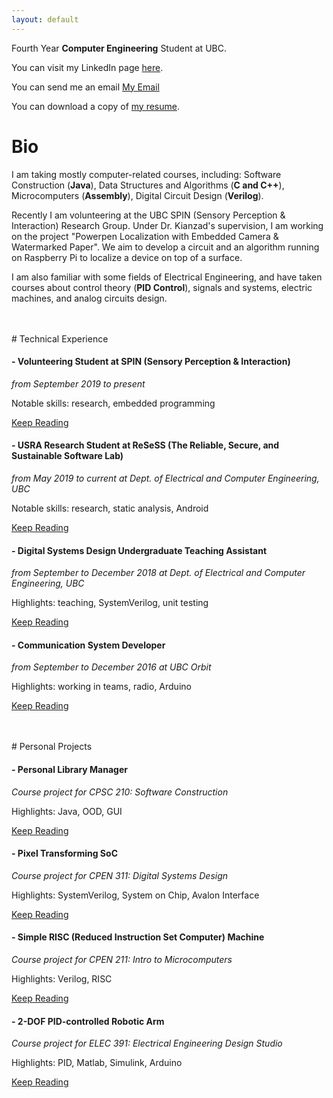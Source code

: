 ```yaml
---
layout: default
---
```


Fourth Year **Computer Engineering** Student at UBC.

You can visit my LinkedIn page <a href="https://ca.linkedin.com/in/guanxiongchen" target="_blank">here</a>.

You can send me an email <a href="chenguanxiong@alumni.ubc.ca">My Email</a>

You can download a copy of <a href="./Guanxiong_Chen_Resume_v4.pdf" target="_blank">my resume</a>.

# Bio

I am taking mostly computer-related courses, including: Software Construction (**Java**), Data Structures and Algorithms (**C and C++**), Microcomputers (**Assembly**), Digital Circuit Design (**Verilog**). 

Recently I am volunteering at the UBC SPIN (Sensory Perception & Interaction) Research Group. Under Dr. Kianzad's supervision, I am working on the project "Powerpen Localization with Embedded Camera & Watermarked Paper". We aim to develop a circuit and an algorithm running on Raspberry Pi to localize a device on top of a surface.

I am also familiar with some fields of Electrical Engineering, and have taken courses about control theory (**PID Control**), signals and systems, electric machines, and analog circuits design.

<br>
<br>
# Technical Experience

#### - Volunteering Student at SPIN (Sensory Perception & Interaction)
_from September 2019 to present_

Notable skills: research, embedded programming

 [Keep Reading](./tech-exp/spin.md)

#### - USRA Research Student at ReSeSS (The Reliable, Secure, and Sustainable Software Lab)
_from May 2019 to current at Dept. of Electrical and Computer Engineering, UBC_

Notable skills: research, static analysis, Android

 [Keep Reading](./tech-exp/resess.md)

#### - Digital Systems Design Undergraduate Teaching Assistant
 _from September to December 2018 at Dept. of Electrical and Computer Engineering, UBC_

 Highlights: teaching, SystemVerilog, unit testing

 [Keep Reading](./tech-exp/cpen311-ta.md)

#### - Communication System Developer
_from September to December 2016 at UBC Orbit_

Highlights: working in teams, radio, Arduino

[Keep Reading](./tech-exp/comms-dev.md)

<br>
<br>
# Personal Projects

#### - Personal Library Manager
_Course project for CPSC 210: Software Construction_

Highlights: Java, OOD, GUI

[Keep Reading](./pp/the-great-library.md)

#### - Pixel Transforming SoC
_Course project for CPEN 311: Digital Systems Design_

Highlights: SystemVerilog, System on Chip, Avalon Interface

[Keep Reading](./pp/pixel-xform-system.md)

#### - Simple RISC (Reduced Instruction Set Computer) Machine
_Course project for CPEN 211: Intro to Microcomputers_

Highlights: Verilog, RISC

[Keep Reading](./pp/simple-risc-machine.md)


#### - 2-DOF PID-controlled Robotic Arm
_Course project for ELEC 391: Electrical Engineering Design Studio_

Highlights: PID, Matlab, Simulink, Arduino

[Keep Reading](./pp/2-dof-arm.md)


